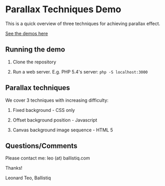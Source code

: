 # Parallax Techniques Demo

This is a quick overview of three techniques for achieving parallax effect.

[See the demos here](http://ballistiq.github.io/parallax-demo/)

## Running the demo

1. Clone the repository

2. Run a web server. E.g. PHP 5.4's server: `php -S localhost:3000`

## Parallax techniques

We cover 3 techniques with increasing difficulty:

1. Fixed background - CSS only

2. Offset background position - Javascript

3. Canvas background image sequence - HTML 5

## Questions/Comments

Please contact me: leo (at) ballistiq.com

Thanks!

Leonard Teo, Ballistiq